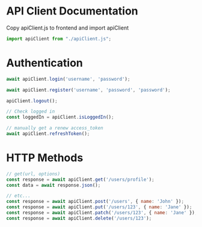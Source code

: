 # API Client Documentation

Copy apiClient.js to frontend and import apiClient
```js
import apiClient from "./apiClient.js";
```

# Authentication

```js
await apiClient.login('username', 'password');

await apiClient.register('username', 'password', 'password');

apiClient.logout();

// Check logged in
const loggedIn = apiClient.isLoggedIn();

// manually get a renew access_token
await apiClient.refreshToken();
```

# HTTP Methods

```js
// get(url, options)
const response = await apiClient.get('/users/profile');
const data = await response.json();

// etc...
const response = await apiClient.post('/users', { name: 'John' });
const response = await apiClient.put('/users/123', { name: 'Jane' });
const response = await apiClient.patch('/users/123', { name: 'Jane' });
const response = await apiClient.delete('/users/123');
```